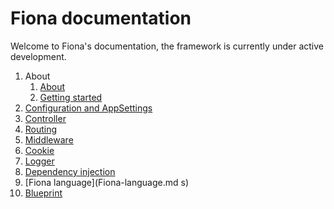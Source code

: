 # Fiona documentation
Welcome to Fiona's documentation, the framework is currently under active development.

1. About
    1. [About](About.md)
    1. [Getting started](Getting-started.md)
1. [Configuration and AppSettings](Configuration-and-AppSettings)
1. [Controller](Controller.md)
1. [Routing](Routing.md)
1. [Middleware](Middleware.md)
1. [Cookie](Cookie.md)
1. [Logger](Logger.md)
1. [Dependency injection](Dependency-injection.md)
1. [Fiona language](Fiona-language.md s)
1. [Blueprint](Blueprints.md.md)

